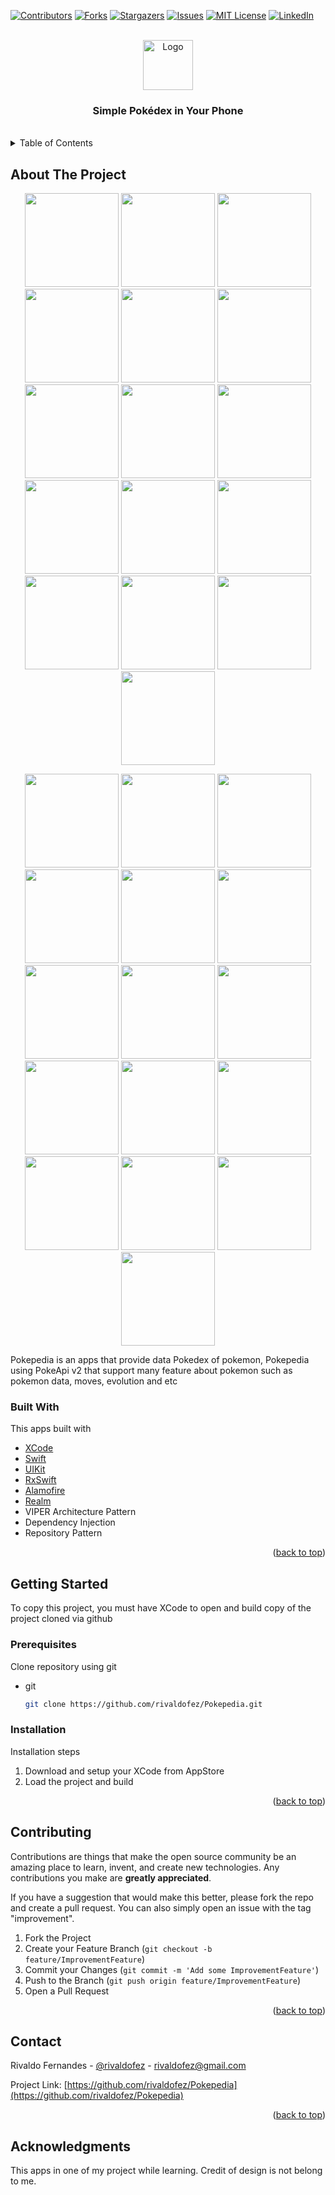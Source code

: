 <div id="top"></div>

[![Contributors][contributors-shield]][contributors-url]
[![Forks][forks-shield]][forks-url]
[![Stargazers][stars-shield]][stars-url]
[![Issues][issues-shield]][issues-url]
[![MIT License][license-shield]][license-url]
[![LinkedIn][linkedin-shield]][linkedin-url]


<!-- PROJECT LOGO -->
<br />
<div align="center">
  <a href="https://github.com/rivaldofez/Tok-project">
    <img src="images/LogoApp.png" alt="Logo"height="80">
  </a>

  <h3 align="center">Simple Pokédex in Your Phone</h3>
  </br>
</div>



<!-- TABLE OF CONTENTS -->
<details>
  <summary>Table of Contents</summary>
  <ol>
    <li>
      <a href="#about-the-project">About The Project</a>
      <ul>
        <li><a href="#built-with">Built With</a></li>
      </ul>
    </li>
    <li>
      <a href="#getting-started">Getting Started</a>
      <ul>
        <li><a href="#prerequisites">Prerequisites</a></li>
        <li><a href="#installation">Installation</a></li>
      </ul>
    </li>
    <li><a href="#contributing">Contributing</a></li>
    <li><a href="#contact">Contact</a></li>
    <li><a href="#acknowledgments">Acknowledgments</a></li>
  </ol>
</details>



<!-- ABOUT THE PROJECT -->
## About The Project

<p align="middle">
  <img src="images/Image_1.png" width="150" />
  <img src="images/Image_3.png" width="150" />
  <img src="images/Image_5.png" width="150" />
  <img src="images/Image_6.png" width="150" /> 
  <img src="images/Image_7.png" width="150" />
  <img src="images/Image_8.png" width="150" /> 
  <img src="images/Image_9.png" width="150" />
  <img src="images/Image_18.png" width="150" />   
  <img src="images/Image_19.png" width="150" />
  <img src="images/Image_18.png" width="150" />
  <img src="images/Image_19.png" width="150" />
  <img src="images/Image_22.png" width="150" />
  <img src="images/Image_23.png" width="150" />
  <img src="images/Image_26.png" width="150" />
  <img src="images/Image_27.png" width="150" />
  <img src="images/Image_29.png" width="150" />  
</p>
<p align="middle">
  <img src="images/Image_2.png" width="150" /> 
  <img src="images/Image_4.png" width="150" /> 
  <img src="images/Image_10.png" width="150" /> 
  <img src="images/Image_11.png" width="150" />
  <img src="images/Image_12.png" width="150" /> 
  <img src="images/Image_13.png" width="150" />
  <img src="images/Image_14.png" width="150" /> 
  <img src="images/Image_15.png" width="150" />
  <img src="images/Image_16.png" width="150" />   
  <img src="images/Image_17.png" width="150" />
  <img src="images/Image_20.png" width="150" />
  <img src="images/Image_21.png" width="150" />
  <img src="images/Image_24.png" width="150" />
  <img src="images/Image_25.png" width="150" />
  <img src="images/Image_28.png" width="150" />
  <img src="images/Image_30.png" width="150" />  
</p>

Pokepedia is an apps that provide data Pokedex of pokemon, Pokepedia using PokeApi v2 that support many feature about pokemon such as pokemon data, moves, evolution and etc



### Built With

This apps built with

* [XCode](https://developer.apple.com/xcode/)
* [Swift](https://developer.apple.com/swift/)
* [UIKit](https://developer.apple.com/documentation/uikit)
* [RxSwift](https://github.com/ReactiveX/RxSwift)
* [Alamofire](https://github.com/Alamofire/Alamofire)
* [Realm](https://realm.io/)
* VIPER Architecture Pattern
* Dependency Injection
* Repository Pattern

<p align="right">(<a href="#top">back to top</a>)</p>



<!-- GETTING STARTED -->
## Getting Started

To copy this project, you must have XCode to open and build copy of the project cloned via github

### Prerequisites

Clone repository using git
* git
  ```sh
  git clone https://github.com/rivaldofez/Pokepedia.git
  ```

### Installation

Installation steps

1. Download and setup your XCode from AppStore
2. Load the project and build

<p align="right">(<a href="#top">back to top</a>)</p>


<!-- CONTRIBUTING -->
## Contributing

Contributions are things that make the open source community be an amazing place to learn, invent, and create new technologies. Any contributions you make are **greatly appreciated**.

If you have a suggestion that would make this better, please fork the repo and create a pull request. You can also simply open an issue with the tag "improvement".

1. Fork the Project
2. Create your Feature Branch (`git checkout -b feature/ImprovementFeature`)
3. Commit your Changes (`git commit -m 'Add some ImprovementFeature'`)
4. Push to the Branch (`git push origin feature/ImprovementFeature`)
5. Open a Pull Request

<p align="right">(<a href="#top">back to top</a>)</p>


<!-- CONTACT -->
## Contact

Rivaldo Fernandes - [@rivaldofez](https://Pokepedia.com/rivaldofez) - rivaldofez@gmail.com

Project Link: [https://github.com/rivaldofez/Pokepedia](https://github.com/rivaldofez/Pokepedia)

<p align="right">(<a href="#top">back to top</a>)</p>



<!-- ACKNOWLEDGMENTS -->
## Acknowledgments

This apps in one of my project while learning. Credit of design is not belong to me. 

<!-- MARKDOWN LINKS & IMAGES -->
<!-- https://www.markdownguide.org/basic-syntax/#reference-style-links -->
[contributors-shield]: https://img.shields.io/github/contributors/rivaldofez/Pokepedia.svg?style=for-the-badge

[contributors-url]: https://github.com/rivaldofez/Pokepedia/graphs/contributors

[forks-shield]: https://img.shields.io/github/forks/rivaldofez/Pokepedia.svg?style=for-the-badge

[forks-url]: https://github.com/rivaldofez/Pokepedia/network/members

[stars-shield]: https://img.shields.io/github/stars/rivaldofez/Pokepedia.svg?style=for-the-badge

[stars-url]: https://github.com/othneildrew/Best-README-Template/stargazers

[issues-shield]: https://img.shields.io/github/issues/othneildrew/Best-README-Template.svg?style=for-the-badge

[issues-url]: https://github.com/rivaldofez/Pokepedia/issues

[license-shield]: https://img.shields.io/github/license/rivaldofez/Pokepedia.svg?style=for-the-badge

[license-url]: https://github.com/rivaldofez/Pokepedia/blob/master/LICENSE.txt

[linkedin-shield]: https://img.shields.io/badge/-LinkedIn-black.svg?style=for-the-badge&logo=linkedin&colorB=555

[linkedin-url]: https://www.linkedin.com/in/rivaldofez
